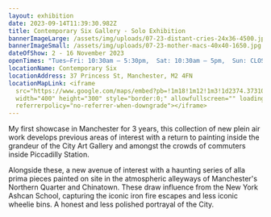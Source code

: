 ```yaml
---
layout: exhibition
date: 2023-09-14T11:39:30.982Z
title: Contemporary Six Gallery - Solo Exhibition
bannerImageLarge: /assets/img/uploads/07-23-distant-cries-24x36-4500.jpg
bannerImageSmall: /assets/img/uploads/07-23-mother-macs-40x40-1650.jpg
dateOfShow: 2 - 16 November 2023
openTimes: "Tues–Fri: 10:30am – 5:30pm,  Sat: 10:30am – 5pm,  Sun: CLOSED"
locationName: Contemporary Six
locationAddress: 37 Princess St, Manchester, M2 4FN
locationMapLink: <iframe
  src="https://www.google.com/maps/embed?pb=!1m18!1m12!1m3!1d2374.373101544115!2d-2.2463972227207005!3d53.47966307232819!2m3!1f0!2f0!3f0!3m2!1i1024!2i768!4f13.1!3m3!1m2!1s0x487bb1c1566d91a3%3A0xb8a304b72c6cef23!2sContemporary%20Six%20-%20The%20Gallery!5e0!3m2!1sen!2suk!4v1694692436036!5m2!1sen!2suk"
  width="400" height="300" style="border:0;" allowfullscreen="" loading="lazy"
  referrerpolicy="no-referrer-when-downgrade"></iframe>
---
```

My first showcase in Manchester for 3 years, this collection of new plein air work develops previous areas of interest with a return to painting inside the grandeur of the City Art Gallery and amongst the crowds of commuters inside Piccadilly Station. 

Alongside these, a new avenue of interest with a haunting series of alla prima pieces painted on site in the atmospheric alleyways of Manchester's Northern Quarter and Chinatown. These draw influence from the New York Ashcan School, capturing the iconic iron fire escapes and less iconic wheelie bins. A honest and less polished portrayal of the City.
